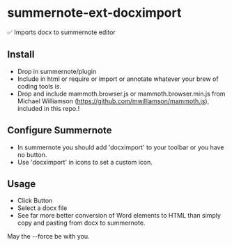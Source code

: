 # summernote-ext-docximport
✅ Imports docx to summernote editor

## Install
* Drop in summernote/plugin
* Include in html or require or import or annotate whatever your brew of coding tools is.
* Drop and include mammoth.browser.js or mammoth.browser.min.js from Michael Williamson (https://github.com/mwilliamson/mammoth.js), included in this repo.! 

## Configure Summernote
* In summernote you should add 'docximport' to your toolbar or you have no button. 
* Use 'docximport' in icons to set a custom icon.

## Usage
* Click Button
* Select a docx file
* See far more better conversion of Word elements to HTML than simply copy and pasting from docx to summernote.

May the --force be with you.
